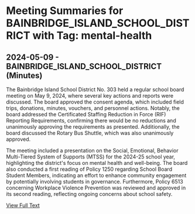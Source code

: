 # Meeting Summaries for BAINBRIDGE_ISLAND_SCHOOL_DISTRICT with Tag: mental-health

## 2024-05-09 - BAINBRIDGE_ISLAND_SCHOOL_DISTRICT (Minutes)

The Bainbridge Island School District No. 303 held a regular school board meeting on May 9, 2024, where several key actions and reports were discussed. The board approved the consent agenda, which included field trips, donations, minutes, vouchers, and personnel actions. Notably, the board addressed the Certificated Staffing Reduction in Force (RIF) Reporting Requirements, confirming there would be no reductions and unanimously approving the requirements as presented. Additionally, the board discussed the Rotary Bus Shuttle, which was also unanimously approved. 

The meeting included a presentation on the Social, Emotional, Behavior Multi-Tiered System of Supports (MTSS) for the 2024-25 school year, highlighting the district's focus on mental health and well-being. The board also conducted a first reading of Policy 1250 regarding School Board Student Members, indicating an effort to enhance community engagement by potentially involving students in governance. Furthermore, Policy 6513 concerning Workplace Violence Prevention was reviewed and approved in its second reading, reflecting ongoing concerns about school safety.

[View Full Text](https://raw.githubusercontent.com/VoronoiPerspectives/WashingtonStateSchoolBoardExplorer/refs/heads/main/data/countries/usa/states/wa/counties/kitsap/school_boards/bainbridge_island_school_district/2024/2024-05-09-draft-minutes.txt)

